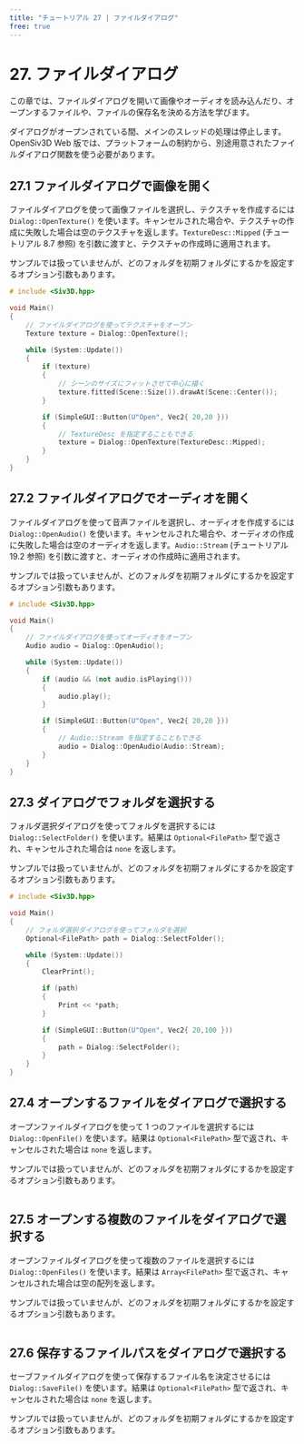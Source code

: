 ```yaml
---
title: "チュートリアル 27 | ファイルダイアログ"
free: true
---
```


# 27. ファイルダイアログ
この章では、ファイルダイアログを開いて画像やオーディオを読み込んだり、オープンするファイルや、ファイルの保存名を決める方法を学びます。

ダイアログがオープンされている間、メインのスレッドの処理は停止します。OpenSiv3D Web 版では、プラットフォームの制約から、別途用意されたファイルダイアログ関数を使う必要があります。

## 27.1 ファイルダイアログで画像を開く
ファイルダイアログを使って画像ファイルを選択し、テクスチャを作成するには `Dialog::OpenTexture()` を使います。キャンセルされた場合や、テクスチャの作成に失敗した場合は空のテクスチャを返します。`TextureDesc::Mipped` (チュートリアル 8.7 参照) を引数に渡すと、テクスチャの作成時に適用されます。

サンプルでは扱っていませんが、どのフォルダを初期フォルダにするかを設定するオプション引数もあります。

```cpp
# include <Siv3D.hpp>

void Main()
{
	// ファイルダイアログを使ってテクスチャをオープン
	Texture texture = Dialog::OpenTexture();

	while (System::Update())
	{
		if (texture)
		{
			// シーンのサイズにフィットさせて中心に描く
			texture.fitted(Scene::Size()).drawAt(Scene::Center());
		}

		if (SimpleGUI::Button(U"Open", Vec2{ 20,20 }))
		{
			// TextureDesc を指定することもできる
			texture = Dialog::OpenTexture(TextureDesc::Mipped);
		}
	}
}
```


## 27.2 ファイルダイアログでオーディオを開く
ファイルダイアログを使って音声ファイルを選択し、オーディオを作成するには `Dialog::OpenAudio()` を使います。キャンセルされた場合や、オーディオの作成に失敗した場合は空のオーディオを返します。`Audio::Stream` (チュートリアル 19.2 参照) を引数に渡すと、オーディオの作成時に適用されます。

サンプルでは扱っていませんが、どのフォルダを初期フォルダにするかを設定するオプション引数もあります。

```cpp
# include <Siv3D.hpp>

void Main()
{
	// ファイルダイアログを使ってオーディオをオープン
	Audio audio = Dialog::OpenAudio();

	while (System::Update())
	{
		if (audio && (not audio.isPlaying()))
		{
			audio.play();
		}

		if (SimpleGUI::Button(U"Open", Vec2{ 20,20 }))
		{
			// Audio::Stream を指定することもできる
			audio = Dialog::OpenAudio(Audio::Stream);
		}
	}
}
```


## 27.3 ダイアログでフォルダを選択する
フォルダ選択ダイアログを使ってフォルダを選択するには `Dialog::SelectFolder()` を使います。結果は `Optional<FilePath>` 型で返され、キャンセルされた場合は `none` を返します。

サンプルでは扱っていませんが、どのフォルダを初期フォルダにするかを設定するオプション引数もあります。

```cpp
# include <Siv3D.hpp>

void Main()
{
	// フォルダ選択ダイアログを使ってフォルダを選択
	Optional<FilePath> path = Dialog::SelectFolder();

	while (System::Update())
	{
		ClearPrint();

		if (path)
		{
			Print << *path;
		}

		if (SimpleGUI::Button(U"Open", Vec2{ 20,100 }))
		{
			path = Dialog::SelectFolder();
		}
	}
}
```


## 27.4 オープンするファイルをダイアログで選択する
オープンファイルダイアログを使って 1 つのファイルを選択するには `Dialog::OpenFile()` を使います。結果は `Optional<FilePath>` 型で返され、キャンセルされた場合は `none` を返します。

サンプルでは扱っていませんが、どのフォルダを初期フォルダにするかを設定するオプション引数もあります。

```cpp

```


## 27.5 オープンする複数のファイルをダイアログで選択する
オープンファイルダイアログを使って複数のファイルを選択するには `Dialog::OpenFiles()` を使います。結果は `Array<FilePath>` 型で返され、キャンセルされた場合は空の配列を返します。

サンプルでは扱っていませんが、どのフォルダを初期フォルダにするかを設定するオプション引数もあります。

```cpp

```


## 27.6 保存するファイルパスをダイアログで選択する
セーブファイルダイアログを使って保存するファイル名を決定させるには `Dialog::SaveFile()` を使います。結果は `Optional<FilePath>` 型で返され、キャンセルされた場合は `none` を返します。

サンプルでは扱っていませんが、どのフォルダを初期フォルダにするかを設定するオプション引数もあります。

```cpp

```
